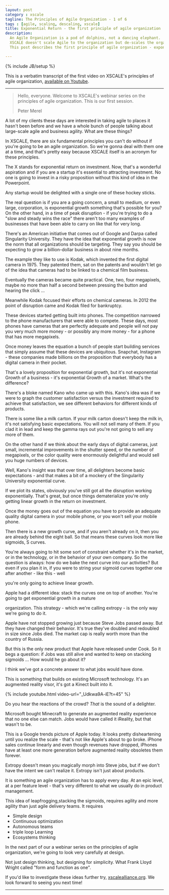 ```yaml
---
layout: post
category : xscale
tagline: The Principles of Agile Organization - 1 of 6
tags : [agile, scaling, descaling, xscale]
title: Exponential Return - the first principle of agile organization
description: 
  An Agile Organization is a pod of dolphins, not a dancing elephant. 
  XSCALE doesn't scale Agile to the organization but de-scales the organization to Agile.
  This post describes the first principle of agile organization - exponential return.

---
```


{% include JB/setup %}

This is a verbatim transcript of the first video on 
XSCALE's principles of agile organization,
[available on Youtube].

---

> Hello, everyone. Welcome to XSCALE's webinar series 
> on the principles of agile organization.
> This is our first session.
>
> Peter Merel

A lot of my clients these days are interested in taking agile to places
it hasn't been before and we have a whole bunch of people talking about 
large-scale agile and business agility. What are these things?

In  XSCALE, there are six fundamental principles you can't do without 
if you're going to be an agile organization.
So we're gonna deal with them one at a time, 
and that's pretty easy because XSCALE itself 
is an acronym for these principles.

The X stands for exponential return on investment.
Now, that's a wonderful
aspiration and if you are a startup 
it's essential to attracting investment. 
No one is going to invest in a risky proposition
without this kind of idea in the Powerpoint.

<!-- 0:00:58.460,0:01:02.580 -->
Any startup would be delighted with a single one of these hockey sticks.

The real question is if you are a going concern, 
a small to medium, or even large, corporation,
is exponential growth something that's possible for you?
On the other hand, in a time of peak disruption - if you're trying to 
do a "slow and steady wins the race" there aren't too many examples
of businesses that have been able to carry on like that for very long.

There's an American initiative that comes out of Google and Darpa 
called Singularity University.
They have the idea that exponential growth 
is now the norm that all organizations should be targeting.
They say you should be expecting to grow a billion-dollar business 
in about nine months.

The example they like to use is Kodak, 
which invented the first digital camera in 1975.
They patented them, sat on the patents 
and wouldn't let go of the idea that cameras 
had to be linked to a chemical film business.

Eventually the cameras became quite practical. 
One, two, four megapixels, 
maybe no more than half a second between pressing the button and hearing the click ...

Meanwhile Kodak focused their efforts on chemical cameras. 
In 2012 the point of disruption came and Kodak filed for bankruptcy.

<!-- 0:02:18.000,0:02:20.940 -->
These devices started getting built into phones.
The competition narrowed to the phone manufacturers that were able to compete.
These days, most phones have cameras that are perfectly adequate 
and people will not pay you very much more money - or possibly any more money -
for a phone that has more megapixels.

Once money leaves the equation 
a bunch of people start building services 
that simply assume that these devices are ubiquitous.
Snapchat, Instagram - these companies made billions 
on the proposition that everybody has a digital camera in their pocket.

That's a lovely proposition for exponential growth, 
but it's not exponential Growth of a business - it's exponential Growth of a market.
What's the difference?

There's a bloke named Kano who came up with this.
Kano's idea was if we were to graph
the customer satisfaction versus the investment 
required to achieve that satisfaction,
we see different behaviors for different kinds of products.

<!-- 0:03:22.880,0:03:29.040 -->
There is some like a milk carton. 
If your milk carton doesn't keep the milk in, 
it's not satisfying basic expectations.
You will not sell many of them.
If you clad it in lead and keep the gamma rays out
you're not going to sell any more of them.

On the other hand if we think about the early days of 
digital cameras, just small, incremental improvements in
the shutter speed, or the number of megapixels, or the color quality
were enormously delightful
and would sell you huge numbers of devices.

<!-- 0:03:56.360,0:04:04.640 -->
Well, Kano's insight was that over time, 
all delighters become basic expectations - 
and that makes a bit of a mockery of the Singularity
University exponential curve.

If we plot its states, 
obviously you've still got all the disruption working exponentially. 
That's great,
but once things dematerialize 
you're only getting linear growth in the return on investment.

Once the money goes out of the equation you have to provide 
an adequate quality digital camera in your mobile phone,
or you won't sell your mobile phone.

Then there is a new growth curve, 
and if you aren't already on it, then you are already behind the eight ball.
So that means these curves look more like sigmoids, S curves.

<!-- 0:04:40.360,0:04:42.400 -->

You're always going to hit some sort of constraint 
whether it's in the market, or in the technology, or in the
behavior of your own company. 
So the question is always: how do we bake the next curve into our activities?
But even if you plan it in, if you were to string your sigmoid curves together one after another - like this - well
<!-- 0:05:02.200,0:05:04.360 -->
you're only going to achieve linear growth.

Apple had a different idea: stack the curves one on top of another. You're going to get exponential growth in a mature
<!-- 0:05:11.360,0:05:16.080 -->
organization. This strategy - which we're calling extropy - 
is the only way we're going to do it.

Apple have not stopped growing
just because Steve Jobs passed away. 
But they have changed their behavior. It's true
they've doubled and redoubled in size since Jobs died. 
The market cap is really worth more than the country of Russia.

<!-- 0:05:35.280,0:05:38.800 -->
But this is the only new product that Apple have released under Cook.
So it begs a question: if Jobs was still alive and wanted to keep on stacking sigmoids ...
How would he go about it?

I think we've got a concrete answer to what jobs would have done.

This is something that builds on existing Microsoft technology. It's an augmented reality visor, it's got a Kinect built into it.

{% include youtube.html video-url="_Udkwa9A-iE?t=45" %}

Do you hear the reactions of the crowd? _That_ is the sound of a delighter.

Microsoft bought Minecraft to generate 
an augmented reality experience that no one else can match. 
Jobs would have called it iReality, but that wasn't to be.

<!-- 0:06:53.600,0:07:01.200 -->
This is a Google trends picture of Apple today. 
It looks pretty disheartening until you realize the scale - 
that's not like Apple's about to go broke.
iPhone sales continue linearly 
and even though revenues have dropped, 
iPhones have at least one more generation 
before augmented reality obsoletes them forever.

Extropy doesn't mean you magically morph into Steve jobs, 
but if we don't have the intent we can't realize it.
Extropy isn't just about products.

It is something an agile organization has to apply every day.
At an epic level, at a per feature level - 
that's very different to what we usually do in product management.

This idea of leapfrogging,stacking the sigmoids, 
requires agility and more agility than just agile delivery teams. 
It requires

 * Simple design
 * Continuous optimization
 * Autonomous teams
 * triple loop Learning
 * Ecosystems thinking

In the next part of our a webinar series on the principles of agile organization,
we're going to look very carefully at design.

Not just design thinking, but designing for simplicity. 
What Frank Lloyd Wright called "form and function as one".

If you'd like to investigate these ideas further try, [xscalealliance.org]. 
We look forward to seeing you next time!

---

 [available on Youtube]: https://youtu.be/7dzVvqfFLhA 
 [xscalealliance.org]: https://xscalealliance.org
 [Microsoft Hololens]: https://youtu.be/_Udkwa9A-iE?t=45
